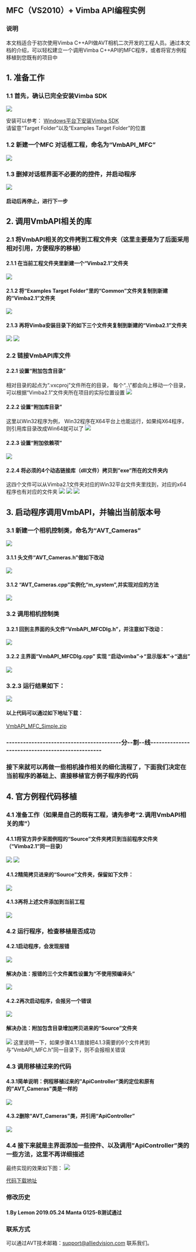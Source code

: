 MFC（VS2010）+ Vimba API编程实例
---

### 说明
本文档适合于初次使用Vimba C++API做AVT相机二次开发的工程人员。通过本文档的介绍，可以轻松建立一个调用Vimba C++API的MFC程序，或者将官方例程移植到您既有的项目中

## 1.	准备工作
### 1.1 首先，确认已完全安装Vimba SDK
![](ImageFolder/1.png) 

安装可以参考：
[Windows平台下安装Vimba SDK](https://github.com/avtcn/notes/blob/master/vimbasdk/installation.md)  
请留意“Target Folder”以及“Examples Target Folder”的位置
### 1.2 新建一个MFC 对话框工程，命名为“VmbAPI_MFC”
![](ImageFolder/2.png)
### 1.3 删掉对话框界面不必要的的控件，并启动程序
![](ImageFolder/3.png)
#### 启动后再停止，进行下一步

## 2.	调用VmbAPI相关的库
### 2.1	将VmbAPI相关的文件拷到工程文件夹（这里主要是为了后面采用相对引用，方便程序的移植）
#### 2.1.1 在当前工程文件夹里新建一个“Vimba2.1”文件夹
![](ImageFolder/4.png)
#### 2.1.2 将“Examples Target Folder”里的“Common”文件夹复制到新建的“Vimba2.1”文件夹
![](ImageFolder/5.png)
#### 2.1.3  再将Vimba安装目录下的如下三个文件夹复制到新建的“Vimba2.1”文件夹
![](ImageFolder/6.png) 
![](ImageFolder/7.png)

### 2.2 链接VmbAPI库文件
#### 2.2.1	设置“附加包含目录”
相对目录的起点为“.vxcproj”文件所在的目录， 每个“..\”都会向上移动一个目录，可以根据“Vimba2.1”文件夹所在项目的实际位置设置
![](ImageFolder/8.png)
#### 2.2.2	设置“附加库目录”
这里以Win32程序为例， Win32程序在X64平台上也能运行，如果纯X64程序，则引用库目录改成Win64就可以了
![](ImageFolder/9.png)
#### 2.2.3	设置“附加依赖项”
![](ImageFolder/10.png)
#### 2.2.4 将必须的4个动态链接库（dll文件）拷贝到”exe”所在的文件夹内
这四个文件可以从Vimba2.1文件夹对应的Win32平台文件夹里找到，对应的x64程序也有对应的文件夹
![](ImageFolder/11.png)
![](ImageFolder/12.png)
![](ImageFolder/13.png)

## 3.	启动程序调用VmbAPI，并输出当前版本号
### 3.1	新建一个相机控制类，命名为“AVT_Cameras”
![](ImageFolder/14.png)
#### 3.1.1 头文件“AVT_Cameras.h”做如下改动
![](ImageFolder/15.png)
#### 3.1.2	“AVT_Cameras.cpp”实例化“m_system”,并实现对应的方法
![](ImageFolder/16.png)
### 3.2 调用相机控制类
#### 3.2.1 回到主界面的头文件“VmbAPI_MFCDlg.h”，并注意如下改动：
![](ImageFolder/17.png)
#### 3.2.2 主界面“VmbAPI_MFCDlg.cpp” 实现 “启动vimba”->“显示版本”->“退出”
![](ImageFolder/18.png)
### 3.2.3 运行结果如下：
![](ImageFolder/19.png)
#### 以上代码可以通过如下地址下载：
[VmbAPI_MFC_Simple.zip](https://github.com/avtcn/notes/blob/master/vimbasdk/VmbCPP/VmbAPI_MFC_Simple.zip)

### -----------------------------------------分--割--线------------------------------------------------
### 接下来就可以再做一些相机操作相关的细化流程了，下面我们决定在当前程序的基础上、直接移植官方例子程序的代码

## 4.	官方例程代码移植
### 4.1 准备工作（如果是自己的既有工程，请先参考“2.调用VmbAPI相关的库”）
#### 4.1.1将官方异步采图例程的“Source”文件夹拷贝到当前程序文件夹（“Vimba2.1”同一目录）
![](ImageFolder/20.png)
![](ImageFolder/21.png)
#### 4.1.2精简拷贝进来的“Source”文件夹，保留如下文件：
![](ImageFolder/22.png)
#### 4.1.3再将上述文件添加到当前工程
![](ImageFolder/23.png)
### 4.2 运行程序，检查移植是否成功
#### 4.2.1启动程序，会发现报错
![](ImageFolder/24.png)
#### 解决办法：报错的三个文件属性设置为“不使用预编译头”
![](ImageFolder/25.png)
#### 4.2.2再次启动程序，会报另一个错误
![](ImageFolder/26.png)
#### 解决办法：附加包含目录增加拷贝进来的“Source”文件夹
![](ImageFolder/27.png)
这里说明一下，如果步骤4.1.1直接把4.1.3需要的6个文件拷到与“VmbAPI_MFC.h”同一目录下，则不会报相关错误

### 4.3	调用移植过来的代码
#### 4.3.1简单说明：例程移植过来的”ApiController”类的定位和原有的”AVT_Cameras”类是一样的
![](ImageFolder/28.png)
#### 4.3.2删除“AVT_Cameras”类，并引用“ApiController”
![](ImageFolder/29.png)
### 4.4 接下来就是主界面添加一些控件、以及调用”ApiController”类的一些方法，这里不再详细描述
最终实现的效果如下图：
![](ImageFolder/30.png)

[代码下载地址](https://github.com/avtcn/notes/blob/master/vimbasdk/VmbCPP/VmbAPI_MFC.zip)

### 修改历史
#### 1.By Lemon 2019.05.24 Manta G125-B测试通过

### 联系方式
可以通过AVT技术邮箱：support@alliedvision.com 联系我们。
